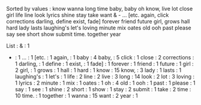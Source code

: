 Sorted by values :
know wanna long time baby, baby oh know, live lot close girl life line look lyrics shine stay take want & - ... [etc. again, click corrections darling, define exist, fade] forever friend future girl, grows hall hard lady lasts laughing's let's loving minute mix oates old ooh past please say see short show submit time. together year 

List :
& : 1
- : 1
... : 1
[etc. : 1
again, : 1
baby : 4
baby, : 5
click : 1
close : 2
corrections : 1
darling, : 1
define : 1
exist, : 1
fade] : 1
forever : 1
friend : 1
future : 1
girl : 2
girl, : 1
grows : 1
hall : 1
hard : 1
know : 15
know, : 3
lady : 1
lasts : 1
laughing's : 1
let's : 1
life : 2
line : 2
live : 3
long : 14
look : 2
lot : 3
loving : 1
lyrics : 2
minute : 1
mix : 1
oates : 1
oh : 4
old : 1
ooh : 1
past : 1
please : 1
say : 1
see : 1
shine : 2
short : 1
show : 1
stay : 2
submit : 1
take : 2
time : 10
time. : 1
together : 1
wanna : 15
want : 2
year : 1
